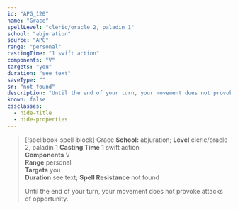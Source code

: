 ```yaml
---
id: "APG_120"
name: "Grace"
spellLevel: "cleric/oracle 2, paladin 1"
school: "abjuration"
source: "APG"
range: "personal"
castingTime: "1 swift action"
components: "V"
targets: "you"
duration: "see text"
saveType: ""
sr: "not found"
description: "Until the end of your turn, your movement does not provoke attacks of opportunity."
known: false
cssclasses:
  - hide-title
  - hide-properties
---
```


> [!spellbook-spell-block] Grace
> **School:** abjuration; **Level** cleric/oracle 2, paladin 1
> **Casting Time** 1 swift action  
> **Components** V  
> **Range** personal  
> **Targets** you  
> **Duration** see text; **Spell Resistance** not found
> 
> Until the end of your turn, your movement does not provoke attacks of opportunity.